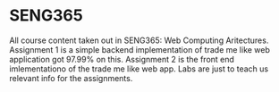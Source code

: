 # SENG365
All course content taken out in SENG365: Web Computing Aritectures. Assignment 1 is a simple backend implementation of trade me like web application got 97.99% on this. 
Assignment 2 is the front end imlementationo of the trade me like web app. Labs are just to teach us relevant info for the assignments.
